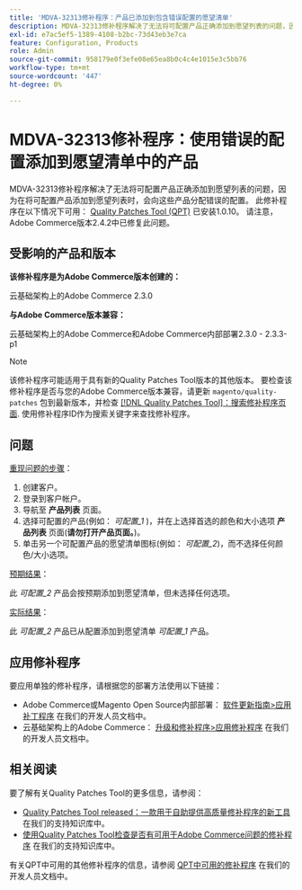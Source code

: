 ```yaml
---
title: 'MDVA-32313修补程序：产品已添加到包含错误配置的愿望清单'
description: MDVA-32313修补程序解决了无法将可配置产品正确添加到愿望列表的问题，因为在将可配置产品添加到愿望列表时，会向这些产品分配错误的配置。 安装[Quality Patches Tool (QPT)](https://devdocs.magento.com/guides/v2.4/comp-mgr/patching.html#mqp) 1.0.10后，即可使用此修补程序。 请注意，Adobe Commerce版本2.4.2中已修复此问题。
exl-id: e7ac5ef5-1389-4108-b2bc-73d43eb3e7ca
feature: Configuration, Products
role: Admin
source-git-commit: 958179e0f3efe08e65ea8b0c4c4e1015e3c5bb76
workflow-type: tm+mt
source-wordcount: '447'
ht-degree: 0%

---
```


# MDVA-32313修补程序：使用错误的配置添加到愿望清单中的产品

MDVA-32313修补程序解决了无法将可配置产品正确添加到愿望列表的问题，因为在将可配置产品添加到愿望列表时，会向这些产品分配错误的配置。 此修补程序在以下情况下可用： [Quality Patches Tool (QPT)](https://devdocs.magento.com/guides/v2.4/comp-mgr/patching.html#mqp) 已安装1.0.10。 请注意，Adobe Commerce版本2.4.2中已修复此问题。

## 受影响的产品和版本

**该修补程序是为Adobe Commerce版本创建的：**

云基础架构上的Adobe Commerce 2.3.0

**与Adobe Commerce版本兼容：**

云基础架构上的Adobe Commerce和Adobe Commerce内部部署2.3.0 - 2.3.3-p1

>[!NOTE]
>
>该修补程序可能适用于具有新的Quality Patches Tool版本的其他版本。 要检查该修补程序是否与您的Adobe Commerce版本兼容，请更新 `magento/quality-patches` 包到最新版本，并检查 [[!DNL Quality Patches Tool]：搜索修补程序页面](https://devdocs.magento.com/quality-patches/tool.html#patch-grid). 使用修补程序ID作为搜索关键字来查找修补程序。

## 问题

<u>重现问题的步骤</u>：

1. 创建客户。
1. 登录到客户帐户。
1. 导航至 **产品列表** 页面。
1. 选择可配置的产品(例如： *可配置\_1* )，并在上选择首选的颜色和大小选项 **产品列表** 页面(**请勿打开产品页面。**)。
1. 单击另一个可配置产品的愿望清单图标(例如： *可配置\_2*)，而不选择任何颜色/大小选项。

<u>预期结果</u>：

此 *可配置\_2* 产品会按预期添加到愿望清单，但未选择任何选项。

<u>实际结果</u>：

此 *可配置\_2* 产品已从配置添加到愿望清单 *可配置\_1* 产品。

## 应用修补程序

要应用单独的修补程序，请根据您的部署方法使用以下链接：

* Adobe Commerce或Magento Open Source内部部署： [软件更新指南>应用补丁程序](https://devdocs.magento.com/guides/v2.4/comp-mgr/patching/mqp.html) 在我们的开发人员文档中。
* 云基础架构上的Adobe Commerce： [升级和修补程序>应用修补程序](https://devdocs.magento.com/cloud/project/project-patch.html) 在我们的开发人员文档中。

## 相关阅读

要了解有关Quality Patches Tool的更多信息，请参阅：

* [Quality Patches Tool released：一款用于自助提供高质量修补程序的新工具](/help/announcements/adobe-commerce-announcements/magento-quality-patches-released-new-tool-to-self-serve-quality-patches.md) 在我们的支持知识库中。
* [使用Quality Patches Tool检查是否有可用于Adobe Commerce问题的修补程序](/help/support-tools/patches-available-in-qpt-tool/check-patch-for-magento-issue-with-magento-quality-patches.md) 在我们的支持知识库中。

有关QPT中可用的其他修补程序的信息，请参阅 [QPT中可用的修补程序](https://devdocs.magento.com/quality-patches/tool.html#patch-grid) 在我们的开发人员文档中。
